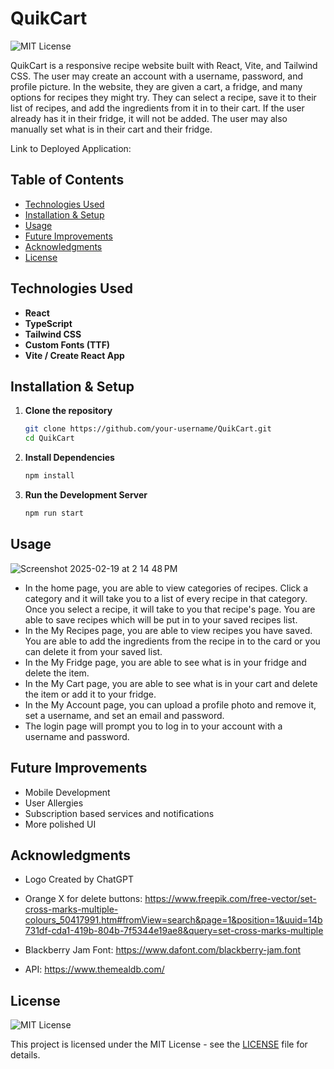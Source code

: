# QuikCart
![MIT License](https://img.shields.io/badge/License-MIT-green.svg)

QuikCart is a responsive recipe website built with React, Vite, and Tailwind CSS. The user may create an account with a username, password, and profile picture. In the website, they are given a cart, a fridge, and many options for recipes they might try. They can select a recipe, save it to their list of recipes, and add the ingredients from it in to their cart. If the user already has it in their fridge, it will not be added. The user may also manually set what is in their cart and their fridge. 

Link to Deployed Application: 

## Table of Contents
- [Technologies Used](#technologies-used)
- [Installation & Setup](#installation--setup)
- [Usage](#usage)
- [Future Improvements](#future-improvements)
- [Acknowledgments](#acknowledgments)
- [License](#license)


## Technologies Used
- **React** 
- **TypeScript**
- **Tailwind CSS**
- **Custom Fonts (TTF)**
- **Vite / Create React App** 

## Installation & Setup
1. **Clone the repository**
   ```sh
   git clone https://github.com/your-username/QuikCart.git
   cd QuikCart
2. **Install Dependencies**
    ```sh
   npm install
3. **Run the Development Server**
   ```sh
   npm run start

## Usage

![Screenshot 2025-02-19 at 2 14 48 PM](https://github.com/user-attachments/assets/7906763e-39e2-4286-87f6-4062a7ae4253)


- In the home page, you are able to view categories of recipes. Click a category and it will take you to a list of every recipe in that category. Once you select a recipe, it will take to you that recipe's page. You are able to save recipes which will be put in to your saved recipes list.
- In the My Recipes page, you are able to view recipes you have saved. You are able to add the ingredients from the recipe in to the card or you can delete it from your saved list.
- In the My Fridge page, you are able to see what is in your fridge and delete the item.
- In the My Cart page, you are able to see what is in your cart and delete the item or add it to your fridge.
- In the My Account page, you can upload a profile photo and remove it, set a username, and set an email and password.
- The login page will prompt you to log in to your account with a username and password.

## Future Improvements 
  
- Mobile Development
- User Allergies
- Subscription based services and notifications
- More polished UI


## Acknowledgments

- Logo Created by ChatGPT
  
- Orange X for delete buttons: https://www.freepik.com/free-vector/set-cross-marks-multiple-colours_50417991.htm#fromView=search&page=1&position=1&uuid=14b731df-cda1-419b-804b-7f5344e19ae8&query=set-cross-marks-multiple

- Blackberry Jam Font: https://www.dafont.com/blackberry-jam.font
  
- API: https://www.themealdb.com/




## License
![MIT License](https://img.shields.io/badge/License-MIT-green.svg)

This project is licensed under the MIT License - see the [LICENSE](./LICENSE) file for details.


  

